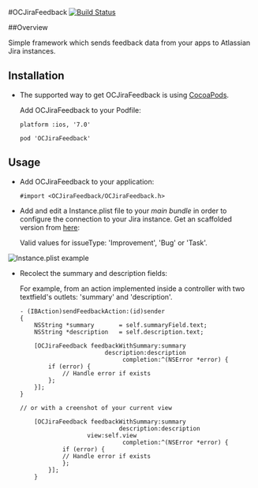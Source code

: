 #OCJiraFeedback 
[![Build Status](https://travis-ci.org/vbergae/OCJiraFeedback.png?branch=master)](https://travis-ci.org/vbergae/OCJiraFeedback)

##Overview

Simple framework which sends feedback data from your apps to Atlassian Jira instances.

## Installation

- The supported way to get OCJiraFeedback is using [CocoaPods](http://cocoapods.org/).

	Add OCJiraFeedback to your Podfile:


	```
	platform :ios, '7.0'

	pod 'OCJiraFeedback'
	```

## Usage

* Add OCJiraFeedback to your application:

	```
	#import <OCJiraFeedback/OCJiraFeedback.h>
	```

* Add and edit a Instance.plist file to your *main bundle* in order to configure the connection to your Jira instance. Get an scaffolded version from [here](https://github.com/vbergae/OCJiraFeedback/blob/master/src/OCJiraFeedback/Instance.plist.distribution):

	Valid values for issueType: 'Improvement', 'Bug' or 'Task'.

![Instance.plist example](http://files.victorberga.com/instance_plist_example.png)

* Recolect the summary and description fields:

	For example, from an action implemented inside a controller with two textfield's outlets: 'summary' and 'description'.

	```
	- (IBAction)sendFeedbackAction:(id)sender
	{
		NSString *summary 		= self.summaryField.text;
		NSString *description 	= self.description.text;
	
    	[OCJiraFeedback feedbackWithSummary:summary
        	                description:description
            	                 completion:^(NSError *error) {
	        if (error) {
    	        // Handle error if exists
        	};
	    }];
	}

	// or with a creenshot of your current view

        [OCJiraFeedback feedbackWithSummary:summary
                                description:description
				       view:self.view
                                 completion:^(NSError *error) {
                if (error) {
                // Handle error if exists
                };
            }];
        }

	```
